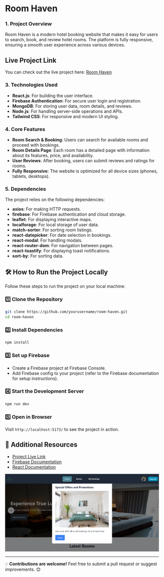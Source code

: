 # Room Haven


### 1. Project Overview
Room Haven is a modern hotel booking website that makes it easy for users to search, book, and review hotel rooms. The platform is fully responsive, ensuring a smooth user experience across various devices.

## Live Project Link
You can check out the live project here: [Room Haven](https://room-haven.web.app/)

### 3. Technologies Used
- **React.js**: For building the user interface.
- **Firebase Authentication**: For secure user login and registration.
- **MongoDB**: For storing user data, room details, and reviews.
- **Node.js**: For handling server-side operations and APIs.
- **Tailwind CSS**: For responsive and modern UI styling.

### 4. Core Features
- **Room Search & Booking**: Users can search for available rooms and proceed with bookings.
- **Room Details Page**: Each room has a detailed page with information about its features, price, and availability.
- **User Reviews**: After booking, users can submit reviews and ratings for rooms.
- **Fully Responsive**: The website is optimized for all device sizes (phones, tablets, desktops).

### 5. Dependencies
The project relies on the following dependencies:
- **axios**: For making HTTP requests.
- **firebase**: For Firebase authentication and cloud storage.
- **leaflet**: For displaying interactive maps.
- **localforage**: For local storage of user data.
- **match-sorter**: For sorting room listings.
- **react-datepicker**: For date selection in bookings.
- **react-modal**: For handling modals.
- **react-router-dom**: For navigation between pages.
- **react-toastify**: For displaying toast notifications.
- **sort-by**: For sorting data.

## 🛠 How to Run the Project Locally

Follow these steps to run the project on your local machine:

### 1️⃣ Clone the Repository
   ```bash
   git clone https://github.com/yourusername/room-haven.git
   cd room-haven
```

### 2️⃣ Install Dependencies
```bash
npm install
```

### 3️⃣ Set up Firebase
- Create a Firebase project at Firebase Console.
- Add Firebase config to your project (refer to the Firebase documentation for setup instructions).

### 4️⃣ Start the Development Server
```bash
npm run dev
```

### 5️⃣ Open in Browser
Visit `http://localhost:5173/` to see the project in action.

## 📎 Additional Resources
- [Project Live Link](https://nextgen-scholarships.web.app/)
- [Firebase Documentation](https://firebase.google.com/docs)
- [React Documentation](https://reactrouter.com/home)


![Screenshot](public/Screenshot%202025-05-11%20134921.png)

---

💡 **Contributions are welcome!** Feel free to submit a pull request or suggest improvements. 😊
